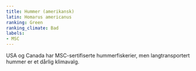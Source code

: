 ```yaml
---
title: Hummer (amerikansk)
latin: Homarus americanus
ranking: Green
ranking_climate: Bad
labels:
- MSC
---
```


USA og Canada har MSC-sertifiserte hummerfiskerier, men langtransportert hummer er et dårlig klimavalg.
